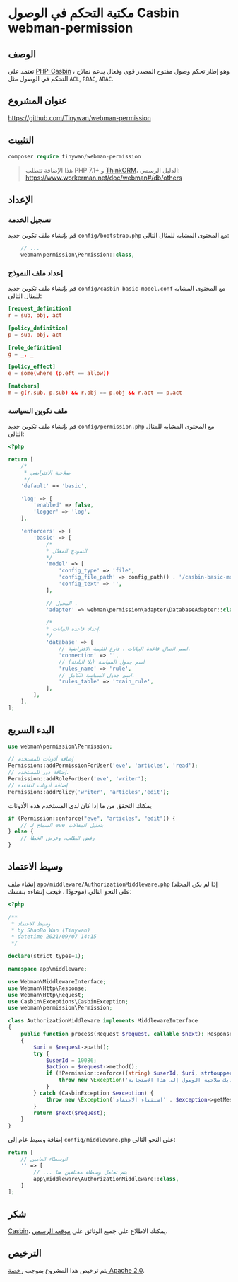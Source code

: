 # مكتبة التحكم في الوصول Casbin webman-permission

## الوصف

تعتمد على [PHP-Casbin](https://github.com/php-casbin/php-casbin) ، وهو إطار تحكم وصول مفتوح المصدر قوي وفعال يدعم نماذج التحكم في الوصول مثل `ACL`, `RBAC`, `ABAC`.


## عنوان المشروع

https://github.com/Tinywan/webman-permission


## التثبيت

```php
composer require tinywan/webman-permission
```

> هذا الإضافة تتطلب PHP 7.1+ و [ThinkORM](https://www.kancloud.cn/manual/think-orm/1257998)، الدليل الرسمي: https://www.workerman.net/doc/webman#/db/others

## الإعداد

### تسجيل الخدمة
قم بإنشاء ملف تكوين جديد `config/bootstrap.php` مع المحتوى المشابه للمثال التالي:

```php
    // ...
    webman\permission\Permission::class,
```

### إعداد ملف النموذج

قم بإنشاء ملف تكوين جديد `config/casbin-basic-model.conf` مع المحتوى المشابه للمثال التالي:
```conf
[request_definition]
r = sub, obj, act

[policy_definition]
p = sub, obj, act

[role_definition]
g = _, _

[policy_effect]
e = some(where (p.eft == allow))

[matchers]
m = g(r.sub, p.sub) && r.obj == p.obj && r.act == p.act
```

### ملف تكوين السياسة

قم بإنشاء ملف تكوين جديد `config/permission.php` مع المحتوى المشابه للمثال التالي:
```php
<?php

return [
    /*
     * صلاحية الافتراضي
     */
    'default' => 'basic',

    'log' => [
        'enabled' => false,
        'logger' => 'log',
    ],

    'enforcers' => [
        'basic' => [
            /*
            * النموذج المعدّل
            */
            'model' => [
                'config_type' => 'file',
                'config_file_path' => config_path() . '/casbin-basic-model.conf',
                'config_text' => '',
            ],

            // المحول .
            'adapter' => webman\permission\adapter\DatabaseAdapter::class,

            /*
            * إعداد قاعدة البيانات.
            */
            'database' => [
                // اسم اتصال قاعدة البيانات ، فارغ للقيمة الافتراضية.
                'connection' => '',
                // اسم جدول السياسة (بلا البادئة)
                'rules_name' => 'rule',
                // اسم جدول السياسة الكامل.
                'rules_table' => 'train_rule',
            ],
        ],
    ],
];
```
## البدء السريع

```php
use webman\permission\Permission;

// إضافة أذونات للمستخدم
Permission::addPermissionForUser('eve', 'articles', 'read');
// إضافة دور للمستخدم.
Permission::addRoleForUser('eve', 'writer');
// إضافة أذونات للقاعدة
Permission::addPolicy('writer', 'articles','edit');
```

يمكنك التحقق من ما إذا كان لدى المستخدم هذه الأذونات

```php
if (Permission::enforce("eve", "articles", "edit")) {
    // السماح لـ eve بتعديل المقالات
} else {
    // رفض الطلب، وعرض الخطأ
}
````

## وسيط الاعتماد

إنشاء ملف `app/middleware/AuthorizationMiddleware.php` (إذا لم يكن المجلد موجودًا ، فيجب إنشاءه بنفسك) على النحو التالي:

```php
<?php

/**
 * وسيط الاعتماد
 * by ShaoBo Wan (Tinywan)
 * datetime 2021/09/07 14:15
 */

declare(strict_types=1);

namespace app\middleware;

use Webman\MiddlewareInterface;
use Webman\Http\Response;
use Webman\Http\Request;
use Casbin\Exceptions\CasbinException;
use webman\permission\Permission;

class AuthorizationMiddleware implements MiddlewareInterface
{
	public function process(Request $request, callable $next): Response
	{
		$uri = $request->path();
		try {
			$userId = 10086;
			$action = $request->method();
			if (!Permission::enforce((string) $userId, $uri, strtoupper($action))) {
				throw new \Exception('عذرًا، ليس لديك صلاحية الوصول إلى هذا الاستجابة');
			}
		} catch (CasbinException $exception) {
			throw new \Exception('استثناء الاعتماد' . $exception->getMessage());
		}
		return $next($request);
	}
}
```
   
إضافة وسيط عام إلى `config/middleware.php` على النحو التالي:

```php
return [
    // الوسطاء العامين
    '' => [
        // ... يتم تجاهل وسطاء مختلفين هنا
        app\middleware\AuthorizationMiddleware::class,
    ]
];
```

## شكر

[Casbin](https://github.com/php-casbin/php-casbin)، يمكنك الاطلاع على جميع الوثائق على [موقعه الرسمي](https://casbin.org/).

## الترخيص

يتم ترخيص هذا المشروع بموجب [رخصة Apache 2.0](LICENSE).
